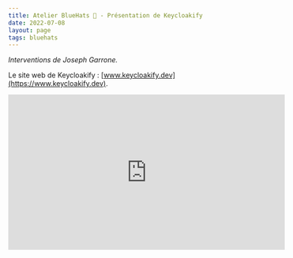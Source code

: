```yaml
---
title: Atelier BlueHats 🧢 - Présentation de Keycloakify
date: 2022-07-08
layout: page
tags: bluehats
---
```


*Interventions de Joseph Garrone.*

Le site web de Keycloakify : [www.keycloakify.dev](https://www.keycloakify.dev).

<iframe title="Atelier BlueHats du 8 juillet 2022 : présentation de Keycloakify" src="https://tube.numerique.gouv.fr/videos/embed/14a323d0-5bf7-46e9-9650-da17aa076722" allowfullscreen="" sandbox="allow-same-origin allow-scripts allow-popups" width="560" height="315" frameborder="0"></iframe>

